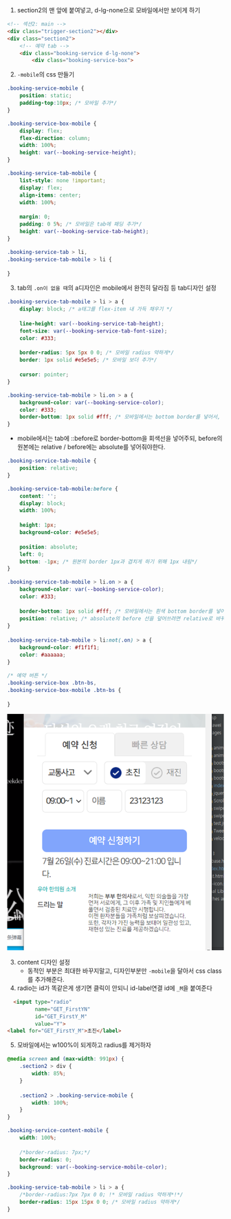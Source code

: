 1. section2의 맨 앞에 붙여넣고, d-lg-none으로 모바일에서만 보이게 하기
```html
<!-- 섹션2: main -->
<div class="trigger-section2"></div>
<div class="section2">
    <!-- 예약 tab -->
    <div class="booking-service d-lg-none">
        <div class="booking-service-box">
```


2. `-mobile`의 css 만들기
```css
.booking-service-mobile {
    position: static;
    padding-top:10px; /* 모바일 추가*/
}
```
```css
.booking-service-box-mobile {
    display: flex;
    flex-direction: column;
    width: 100%;
    height: var(--booking-service-height);
}
```

```css
.booking-service-tab-mobile {
    list-style: none !important;
    display: flex;
    align-items: center;
    width: 100%;

    margin: 0;
    padding: 0 5%; /* 모바일은 tab에 패딩 추가*/
    height: var(--booking-service-tab-height);
}
```
```css
.booking-service-tab > li,
.booking-service-tab-mobile > li {
    
}
```

3. tab의 `.on이 없을 때`의 a디자인은 mobile에서 완전히 달라짐 등 tab디자인 설정
```css
.booking-service-tab-mobile > li > a {
    display: block; /* a태그를 flex-item 내 가득 채우기 */

    line-height: var(--booking-service-tab-height);
    font-size: var(--booking-service-tab-font-size);
    color: #333;

    border-radius: 5px 5px 0 0; /* 모바일 radius 약하게*/
    border: 1px solid #e5e5e5; /* 모바일 보더 추가*/

    cursor: pointer;
}
```
```css
.booking-service-tab-mobile > li.on > a {
    background-color: var(--booking-service-color);
    color: #333;
    border-bottom: 1px solid #fff; /* 모바일에서는 bottom border를 넣어서, content의 top을 넢는다*/
}
```
- mobile에서는 tab에 ::before로 border-bottom을 회색선을 넣어주되, before의 원본에는 relative / before에는 absolute를 넣어줘야한다.
```css
.booking-service-tab-mobile {
    position: relative;
}
```
```css
.booking-service-tab-mobile:before {
    content: '';
    display: block;
    width: 100%;

    height: 1px;
    background-color: #e5e5e5;

    position: absolute;
    left: 0;
    bottom: -1px; /* 원본의 border 1px과 겹치게 하기 위해 1px 내림*/
}
```
```css
.booking-service-tab-mobile > li.on > a {
    background-color: var(--booking-service-color);
    color: #333;
    
    border-bottom: 1px solid #fff; /* 모바일에서는 흰색 bottom border를 넣어서, tab의 :before 선을 덮는다*/
    position: relative; /* absolute의 before 선을 덮어쓰려면 relative로 바꿔줘야한다. */
}

.booking-service-tab-mobile > li:not(.on) > a {
    background-color: #f1f1f1;
    color: #aaaaaa;
}
```
```css
/* 예약 버튼 */
.booking-service-box .btn-bs,
.booking-service-box-mobile .btn-bs {
    
}
```
![img.png](../ui/216.png)

3. content 디자인 설정
    - 동적인 부분은 최대한 바꾸지말고, 디자인부분만 `-mobile`을 달아서 css class를 추가해준다.
4. radio는 id가 똑같은게 생기면 클릭이 안되니 id-label연결 id에 `_M`을 붙여준다
```html
  <input type="radio"
         name="GET_FirstYN"
         id="GET_FirstY_M"
         value="Y">
<label for="GET_FirstY_M">초진</label>
```

5. 모바일에서는 w100%이 되게하고 radius를 제거하자
```css
@media screen and (max-width: 991px) {
    .section2 > div {
        width: 85%;
    }

    .section2 > .booking-service-mobile {
        width: 100%;
    }
}
```
```css
.booking-service-content-mobile {
    width: 100%;

    /*border-radius: 7px;*/
    border-radius: 0;
    background: var(--booking-service-mobile-color);
}
```
```css
.booking-service-tab-mobile > li > a {
    /*border-radius:7px 7px 0 0; !* 모바일 radius 약하게*!*/
    border-radius: 15px 15px 0 0; /* 모바일 radius 약하게*/
}
```
